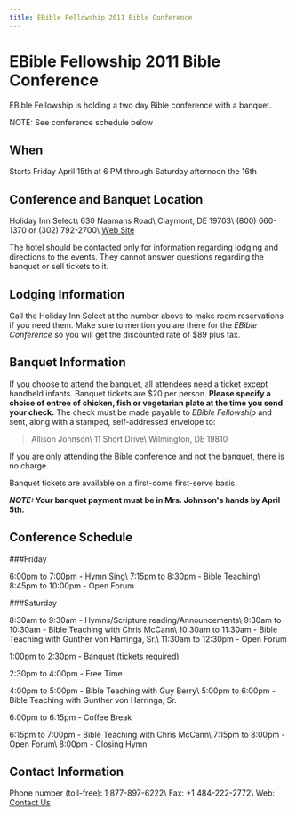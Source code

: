 ```yaml
---
title: EBible Fellowship 2011 Bible Conference
---
```

# EBible Fellowship 2011 Bible Conference

EBible Fellowship is holding a two day Bible conference with a banquet.

NOTE: See conference schedule below

## When

Starts Friday April 15th at 6 PM through Saturday afternoon the 16th

## Conference and Banquet Location

Holiday Inn Select\\
630 Naamans Road\\
Claymont, DE 19703\\
(800) 660-1370 or (302) 792-2700\\
[Web Site](http://www.ichotelsgroup.com/h/d/sl/1/en/hotel/cymde)

The hotel should be contacted only for information regarding lodging and 
directions to the events. They cannot answer questions regarding the banquet
or sell tickets to it.

## Lodging Information

Call the Holiday Inn Select at the number above to make room reservations 
if you need them.  Make sure to mention you are there for the *EBible 
Conference* so you will get the discounted rate of $89 plus tax.  

## Banquet Information

If you choose to attend the banquet, all attendees need a ticket except 
handheld infants.  Banquet tickets are $20 per person.  **Please specify a 
choice of entree of chicken, fish or vegetarian plate at the time you send 
your check.**  The check must be made payable to *EBible Fellowship* and sent, 
along with a stamped, self-addressed envelope to:

> Allison Johnson\\
> 11 Short Drive\\
> Wilmington, DE 19810

If you are only attending the Bible conference and not the banquet, 
there is no charge.

Banquet tickets are available on a first-come first-serve basis.

***NOTE:* Your banquet payment must be in Mrs. Johnson's hands by April 5th.**

## Conference Schedule

###Friday

6:00pm to 7:00pm - Hymn Sing\\
7:15pm to 8:30pm - Bible Teaching\\
8:45pm to 10:00pm - Open Forum

###Saturday

8:30am to 9:30am - Hymns/Scripture reading/Announcements\\
9:30am to 10:30am - Bible Teaching with Chris McCann\\
10:30am to 11:30am - Bible Teaching with Gunther von Harringa, Sr.\\
11:30am to 12:30pm - Open Forum

1:00pm to 2:30pm - Banquet (tickets required)

2:30pm to 4:00pm - Free Time

4:00pm to 5:00pm - Bible Teaching with Guy Berry\\
5:00pm to 6:00pm - Bible Teaching with Gunther von Harringa, Sr.

6:00pm to 6:15pm - Coffee Break

6:15pm to 7:00pm - Bible Teaching with Chris McCann\\
7:15pm to 8:00pm - Open Forum\\
8:00pm - Closing Hymn

## Contact Information

Phone number (toll-free): 1 877-897-6222\\
Fax: +1 484-222-2772\\
Web: [Contact Us](http://www.ebiblefellowship.com/contactus/index.php?subject=Bible+Conference)
